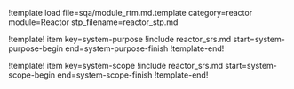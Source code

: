 !template load file=sqa/module_rtm.md.template category=reactor module=Reactor stp_filename=reactor_stp.md

!template! item key=system-purpose
!include reactor_srs.md start=system-purpose-begin end=system-purpose-finish
!template-end!

!template! item key=system-scope
!include reactor_srs.md start=system-scope-begin end=system-scope-finish
!template-end!

